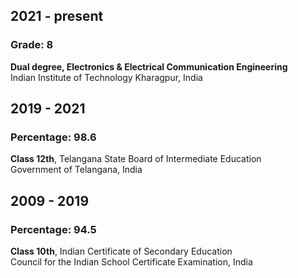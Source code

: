 ## 2021 - present

### Grade: 8

**Dual degree, Electronics & Electrical Communication Engineering**  
Indian Institute of Technology Kharagpur, India  
  

## 2019 - 2021

### Percentage: 98.6  

**Class 12th**, Telangana State Board of Intermediate Education  
Government of Telangana, India  


## 2009 - 2019

### Percentage: 94.5  

**Class 10th**, Indian Certificate of Secondary Education  
Council for the Indian School Certificate Examination, India  





